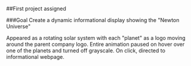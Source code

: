 ##First project assigned

###Goal
Create a dynamic informational display showing the "Newton Universe"

Appeared as a rotating solar system with each "planet" as a logo moving around the parent company logo.
Entire animation paused on hover over one of the planets and turned off grayscale. On click, directed to informational webpage. 
